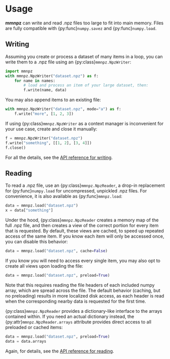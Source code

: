 Usage
=====

**mmnpz** can write and read .npz files too large to fit into main memory.
Files are fully compatible with {py:func}`numpy.savez` and {py:func}`numpy.load`.

Writing
-------

Assuming you create or process a dataset of many items in a loop, you can write
them to a .npz file using an {py:class}`mmnpz.NpzWriter`:

```python
import mmnpz
with mmnpz.NpzWriter("dataset.npz") as f:
    for name in names:
        # load and process an item of your large dataset, then:
        f.write(name, data)
```

You may also append items to an existing file:

```python
with mmnpz.NpzWriter("dataset.npz", mode="a") as f:
    f.write("more", [1, 2, 3])
```

If using {py:class}`mmnpz.NpzWriter` as a context manager is inconvenient for
your use case, create and close it manually:

```python
f = mmnpz.NpzWriter("dataset.npz")
f.write("something", [[1, 2], [3, 4]])
f.close()
```

For all the details, see the [API reference for writing](writing.md).

Reading
-------

To read a .npz file, use an {py:class}`mmnpz.NpzReader`, a drop-in replacement
for {py:func}`numpy.load` for uncompressed, unpickled .npz files. For
convenience, it is also available as {py:func}`mmnpz.load`:

```python
data = mmnpz.load("dataset.npz")
x = data["something"]
```

Under the hood, {py:class}`mmnpz.NpzReader` creates a memory map of the full
.npz file, and then creates a view of the correct portion for every item that
is requested. By default, these views are cached, to speed up repeated access
of the same item. If you know each item will only be accessed once, you can
disable this behavior:

```python
data = mmnpz.load("dataset.npz", cache=False)
```

If you know you will need to access every single item, you may also opt to
create all views upon loading the file:

```python
data = mmnpz.load("dataset.npz", preload=True)
```

Note that this requires reading the file headers of each included numpy array,
which are spread across the file. The default behavior (caching, but no
preloading) results in more localized disk access, as each header is read when
the corresponding nearby data is requested for the first time.

{py:class}`mmnpz.NpzReader` provides a dictionary-like interface to the arrays
contained within. If you need an actual dictionary instead, the
{py:attr}`mmnpz.NpzReader.arrays` attribute provides direct access to all
preloaded or cached items:

```python
data = mmnpz.load("dataset.npz", preload=True)
data = data.arrays
```

Again, for details, see the [API reference for reading](reading.md).

